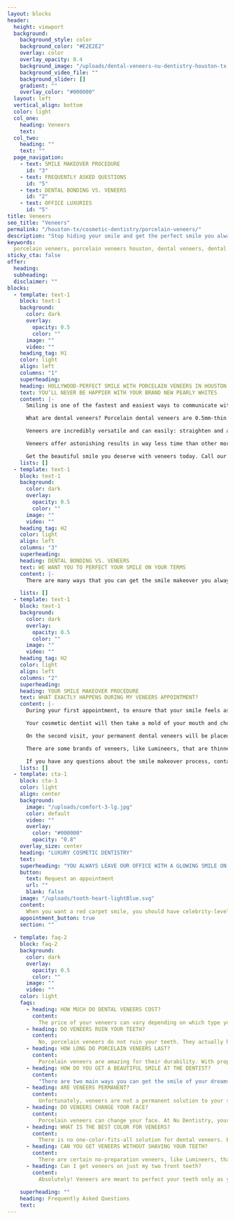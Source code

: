 ```yaml
---
layout: blocks
header:
  height: viewport
  background:
    background_style: color
    background_color: "#E2E2E2"
    overlay: color
    overlay_opacity: 0.4
    background_image: "/uploads/dental-veneers-nu-dentistry-houston-tx-hero.jpg"
    background_video_file: ""
    background_slider: []
    gradient: ""
    overlay_color: "#000000"
  layout: left
  vertical_align: bottom
  color: light
  col_one:
    heading: Veneers 
    text: 
  col_two:
    heading: ""
    text: ""
  page_navigation:
    - text: SMILE MAKEOVER PROCEDURE
      id: "3"
    - text: FREQUENTLY ASKED QUESTIONS
      id: "5"
    - text: DENTAL BONDING VS. VENEERS
      id: "2"
    - text: OFFICE LUXURIES
      id: "5"      
title: Veneers
seo_title: "Veneers"
permalink: "/houston-tx/cosmetic-dentistry/porcelain-veneers/"
description: "Stop hiding your smile and get the perfect smile you always dreamed of with porcelain veneers in Houston, TX. Nu Dentistry makes the entire process smooth an..."
keywords:
  porcelain veneers, porcelain veneers houston, dental veneers, dental veneers cost, what are dental veneers, dental bonding vs veneers, how long do porcelain ...
sticky_cta: false
offer:
  heading: 
  subheading: 
  disclaimer: ""
blocks:
  - template: text-1
    block: text-1
    background:
      color: dark
      overlay:
        opacity: 0.5
        color: ""
      image: ""
      video: ""
    heading_tag: H1
    color: light
    align: left
    columns: "1"
    superheading: 
    heading: HOLLYWOOD-PERFECT SMILE WITH PORCELAIN VENEERS IN HOUSTON
    text: YOU’LL NEVER BE HAPPIER WITH YOUR BRAND NEW PEARLY WHITES
    content: |-
      Smiling is one of the fastest and easiest ways to communicate with others, and a person’s smile can say so much about them. That’s why it’s so important to make sure that yours always looks its best. At Nu Dentistry, our cosmetic dentists are artists with a passion for what we do. We’re determined to make your new teeth smile brighter and happier than they ever have before with dental veneers.

      What are dental veneers? Porcelain dental veneers are 0.5mm-thin shells that cover the front of teeth and can help you completely reshape your teeth and transform your smile to exactly how you want it. They’re perfectly color-matched to blend with your smile and can even be used to make them shine whiter and healthier, just like your favorite movie stars.

      Veneers are incredibly versatile and can easily: straighten and adjust crooked teeth; reshape broken or misshapen teeth; whiten stained teeth; fix discolored or grey teeth; adjust chipped teeth; fill gaps and spaces; and lengthen short teeth.

      Veneers offer astonishing results in way less time than other more-intensive procedures. Although veneers may need to be replaced at some point, they are incredibly durable and last for years. Regular brushing and flossing, as well as visits to our office for regular dental cleanings and exams, will help make sure that your veneers last as long as possible.

      Get the beautiful smile you deserve with veneers today. Call our office to get started on the brand new you!
    lists: []
  - template: text-1
    block: text-1
    background:
      color: dark
      overlay:
        opacity: 0.5
        color: ""
      image: ""
      video: ""
    heading_tag: H2
    color: light
    align: left
    columns: "3"
    superheading: 
    heading: DENTAL BONDING VS. VENEERS
    text: WE WANT YOU TO PERFECT YOUR SMILE ON YOUR TERMS
    content: |-
      There are many ways that you can get the smile makeover you always wanted. At Nu Dentistry, we want to make sure that you always go into your dental decisions well-informed and excited. When it comes to quick, tooth transforming cosmetic dentistry, you have to decide which is better: dental bonding or veneers? Dental bonding uses a composite, tooth-colored resin that is applied directly to your tooth and molded to fit your specific needs. It can still address the same problems as veneers: chipped or cracked teeth, gaps between teeth, short teeth, misalignment, and tooth shape. Dentists also use bonding resin as a natural-looking alternative to amalgam fillings. There is no preparation needed for bonding, and your entire treatment can be completed in a single office visit. In as little as 30 minutes to an hour, you can have your new smile at a lower price. However, dental veneers can outlast bonding by years. Veneers, particularly porcelain ones, are made of much sturdier material, resisting stains and damage that bonding can’t. They also cover the entire tooth, allowing for more drastic cosmetic changes to be possible. If you’re looking for a quick, easy smile transformation, call us now at (832) 916-4144 to make an appointment. Our team can help you decide which option is the right choice for you.

    lists: []
  - template: text-1
    block: text-1
    background:
      color: dark
      overlay:
        opacity: 0.5
        color: ""
      image: ""
      video: ""
    heading_tag: H2
    color: light
    align: left
    columns: "2"
    superheading: 
    heading: YOUR SMILE MAKEOVER PROCEDURE
    text: WHAT EXACTLY HAPPENS DURING MY VENEERS APPOINTMENT?
    content: |-
      During your first appointment, to ensure that your smile feels as natural as it looks, your teeth will be prepared by being lightly shaved down. This tooth preparation ensures that your porcelain veneers stay better on your teeth and don’t feel awkward or bulky in your mouth. It also allows for the removal of any potential decay you may have. At the end of this process, your teeth will be healthy and the right size for your veneers to slide right over them.

      Your cosmetic dentist will then take a mold of your mouth and choose a veneer color that will match or whiten your teeth, depending on your smile goals. The mold will be sent to a lab where your veneers will be made to custom-fit specific design and coloring. We will also be set up with temporary veneers during the week or two it takes for your permanent veneers to arrive.

      On the second visit, your permanent dental veneers will be placed and secured to your natural teeth. Our dentists will evaluate the fit, trimming, and adjusting as necessary to make sure that your new teeth are perfect. We make sure that there’s no room for error because we want your new smile to last for years.

      There are some brands of veneers, like Lumineers, that are thinner than traditional porcelain ones and do not require preparation. These no-prep veneers can be applied directly to the teeth after cleaning and polishing.

      If you have any questions about the smile makeover process, contact our office, and our team of experienced dentists will be happy to answer them.
    lists: []
  - template: cta-1
    block: cta-1
    color: light
    align: center
    background:
      image: "/uploads/comfort-3-lg.jpg"
      color: default
      video: ""
      overlay:
        color: "#000000"
        opacity: "0.8"
    overlay_size: center
    heading: "LUXURY COSMETIC DENTISTRY"
    text: 
    superheading: "YOU ALWAYS LEAVE OUR OFFICE WITH A GLOWING SMILE ON YOUR FACE"
    button:
      text: Request an appointment
      url: ""
      blank: false
    image: "/uploads/tooth-heart-lightBlue.svg"
    content:
      When you want a red carpet smile, you should have celebrity-level comfort, too. At Nu Dentistry, we take great care to give our patients the best, most relaxing experience while getting their smile makeover. Each suite is completely private and offers fantastic amenities. These include luxury dental chairs, multiple streaming-capable televisions, and Bluetooth headphones so you can enjoy your favorite movies and shows during your procedure. Our dentists are always ready to accommodate your needs because we make dentistry fun and exciting.
    appointment_button: true
    section: ""
    
  - template: faq-2
    block: faq-2
    background:
      color: dark
      overlay:
        opacity: 0.5
        color: ""
      image: ""
      video: ""
    color: light
    faqs:
      - heading: HOW MUCH DO DENTAL VENEERS COST?
        content:
          The price of your veneers can vary depending on which type you’re going to have. No-prep veneers, which are thin enough to fit over your teeth without shaving them down, tend to be more affordable. Porcelain veneers tend to cost a bit more since they require preparing your teeth, and they can last 2 to 3 times longer. However, regardless of which kind you get, most veneers are not covered by insurance.
      - heading: DO VENEERS RUIN YOUR TEETH?
        content:
          No, porcelain veneers do not ruin your teeth. They actually have advantages over your natural enamel. Just like porcelain crowns do, veneers protect your teeth from further tooth decay and damage. Veneers are made of much sterner stuff than enamel, and they’re more resistant to stains.
      - heading: HOW LONG DO PORCELAIN VENEERS LAST?
        content:
          Porcelain veneers are amazing for their durability. With proper care and dental hygiene habits, they can last you 10 to 15 years before needing replacement. To ensure you get the most out of your veneers, be sure to brush and floss regularly, avoid grinding your teeth, and stay away from staining foods and drinks.
      - heading: HOW DO YOU GET A BEAUTIFUL SMILE AT THE DENTIST?
        content:
          "There are two main ways you can get the smile of your dreams at the dentist: by incredible dental hygiene or through cosmetic dentistry. Brushing your teeth and making regular cleaning appointments can only do so much, however. Cosmetic dentistry, which includes not only veneers but teeth whitening, bonding, and Invisalign, does more than keep your teeth beautifully healthy. These cosmetic services can change the look of your smile so that it’s precisely what you want."   
      - heading: ARE VENEERS PERMANENT?
        content:
          Unfortunately, veneers are not a permanent solution to your smile. However, with excellent dental care and regular cleaning appointments with your dentist, you can make sure that your veneers last you a long time. Also, unless you are using a thinner brand like Lumineers, your teeth will have been shaved down slightly to fit your veneers. As such, we recommend that you receive replacement veneers in order to maintain your beautiful, healthy smile.
      - heading: DO VENEERS CHANGE YOUR FACE?
        content:
          Porcelain veneers can change your face. At Nu Dentistry, your cosmetic dentist will make sure that your new teeth not only fit perfectly for you now but will highlight the best features of your face. Depending on your needs, your veneers can widen your smile, emphasize your cheekbones, and even make your face appear more symmetrical. When you come in for your consultation, we’ll discuss which veneers will give you the exact look you want.
      - heading: WHAT IS THE BEST COLOR FOR VENEERS?
        content:
          There is no one-color-fits-all solution for dental veneers. Each person is different, and your teeth’s color should reflect their features and look natural. For patients looking only to change one or two teeth, we perfectly match your veneers to the rest of your teeth so that they blend in flawlessly. If you are looking into a more complete smile adjustment, then we will select your shade that helps your teeth pop and look their healthiest.
      - heading: CAN YOU GET VENEERS WITHOUT SHAVING YOUR TEETH?
        content:
          There are certain no-preparation veneers, like Lumineers, that do not require trimming your teeth down to fit them. They are thin enough that they can fit right over your teeth as-is without feeling bulky or uncomfortable.
      - heading: Can I get veneers on just my two front teeth?
        content:
          Absolutely! Veneers are meant to perfect your teeth only as you want them to. We treat each tooth individually, shaping and designing them so that you receive your best look. We can prepare anywhere between a single to 6 or 8 veneers, depending on your needs.
          
    superheading: ""
    heading: Frequently Asked Questions
    text: 
---
```

